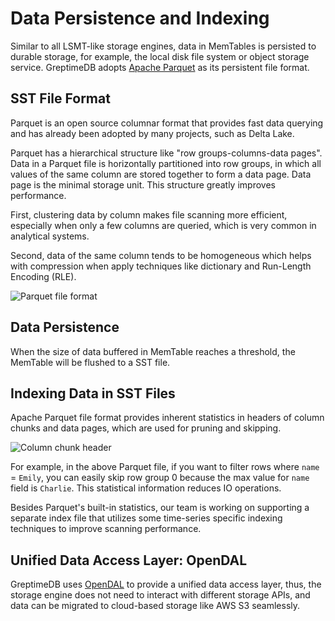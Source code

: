 # Data Persistence and Indexing

Similar to all LSMT-like storage engines, data in MemTables is persisted to durable storage, for example, the local disk file system or object storage service. GreptimeDB adopts [Apache Parquet][1] as its persistent file format.

## SST File Format

Parquet is an open source columnar format that provides fast data querying and has already been adopted by many projects, such as Delta Lake.

Parquet has a hierarchical structure like "row groups-columns-data pages". Data in a Parquet file is horizontally partitioned into row groups, in which all values of the same column are stored together to form a data page. Data page is the minimal storage unit. This structure greatly improves performance.

First, clustering data by column makes file scanning more efficient, especially when only a few columns are queried, which is very common in analytical systems.

Second, data of the same column tends to be homogeneous which helps with compression when apply techniques like dictionary and Run-Length Encoding (RLE).

![Parquet file format](/parquet-file-format.png)

## Data Persistence

When the size of data buffered in MemTable reaches a threshold, the MemTable will be flushed to a SST file.

## Indexing Data in SST Files

Apache Parquet file format provides inherent statistics in headers of column chunks and data pages, which are used for pruning and skipping.

![Column chunk header](/column-chunk-header.png)

For example, in the above Parquet file, if you want to filter rows where `name` = `Emily`, you can easily skip row group 0 because the max value for `name` field is `Charlie`. This statistical information reduces IO operations.

Besides Parquet's built-in statistics, our team is working on supporting a separate index file that utilizes some time-series specific indexing techniques to improve scanning performance.

## Unified Data Access Layer: OpenDAL

GreptimeDB uses [OpenDAL][2] to provide a unified data access layer, thus, the storage engine does not need to interact with different storage APIs, and data can be migrated to cloud-based storage like AWS S3 seamlessly.

[1]: https://parquet.apache.org
[2]: https://github.com/datafuselabs/opendal
